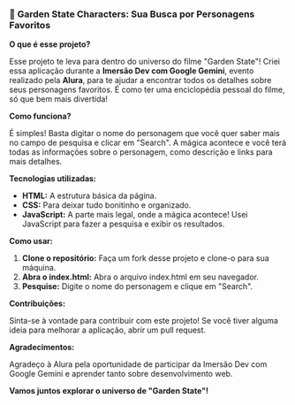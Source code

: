 ### 🌱 **Garden State Characters: Sua Busca por Personagens Favoritos**

**O que é esse projeto?**

Esse projeto te leva para dentro do universo do filme "Garden State"! Criei essa aplicação durante a **Imersão Dev com Google Gemini**, evento realizado pela **Alura**, para te ajudar a encontrar todos os detalhes sobre seus personagens favoritos. É como ter uma enciclopédia pessoal do filme, só que bem mais divertida!

**Como funciona?**

É simples! Basta digitar o nome do personagem que você quer saber mais no campo de pesquisa e clicar em "Search". A mágica acontece e você terá todas as informações sobre o personagem, como descrição e links para mais detalhes.

**Tecnologias utilizadas:**

- **HTML:** A estrutura básica da página.
- **CSS:** Para deixar tudo bonitinho e organizado.
- **JavaScript:** A parte mais legal, onde a mágica acontece! Usei JavaScript para fazer a pesquisa e exibir os resultados.

**Como usar:**

1. **Clone o repositório:** Faça um fork desse projeto e clone-o para sua máquina.
2. **Abra o index.html:** Abra o arquivo index.html em seu navegador.
3. **Pesquise:** Digite o nome do personagem e clique em "Search".

**Contribuições:**

Sinta-se à vontade para contribuir com este projeto! Se você tiver alguma ideia para melhorar a aplicação, abrir um pull request.

**Agradecimentos:**

Agradeço à Alura pela oportunidade de participar da Imersão Dev com Google Gemini e aprender tanto sobre desenvolvimento web.

**Vamos juntos explorar o universo de "Garden State"!**
